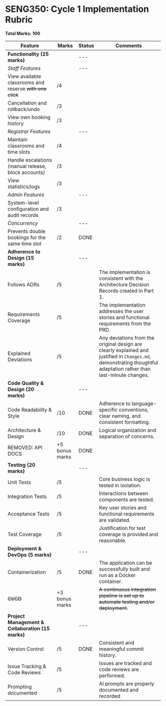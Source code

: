 # SENG350: Cycle 1 Implementation Rubric

**Total Marks: 100**

| Feature                                                  | Marks          | Status | Comments                                                                                                                                                          |
|----------------------------------------------------------|----------------|--------|-------------------------------------------------------------------------------------------------------------------------------------------------------------------|
| **Functionality (25 marks)**                             |                | ---    |                                                                                                                                                                   |
| *Staff Features*                                         |                | ---    |                                                                                                                                                                   |
| View available classrooms and reserve ~~with one click~~ | /4             |        |                                                                                                                                                                   |
| Cancellation and rollback/undo                           | /3             |        |                                                                                                                                                                   |
| View own booking history                                 | /3             |        |                                                                                                                                                                   |
| *Registrar Features*                                     |                | ---    |                                                                                                                                                                   |
| Maintain classrooms and time slots                       | /4             |        |                                                                                                                                                                   |
| Handle escalations (manual release, block accounts)      | /3             |        |                                                                                                                                                                   |
| View statistics/logs                                     | /3             |        |                                                                                                                                                                   |
| *Admin Features*                                         |                | ---    |                                                                                                                                                                   |
| System-level configuration and audit records             | /3             |        |                                                                                                                                                                   |
| *Concurrency*                                            |                | ---    |                                                                                                                                                                   |
| Prevents double bookings for the same time slot          | /2             | DONE   |                                                                                                                                                                   |
| **Adherence to Design (15 marks)**                       |                | ---    |                                                                                                                                                                   |
| Follows ADRs                                             | /5             |        | The implementation is consistent with the Architecture Decision Records created in Part 1.                                                                        |
| Requirements Coverage                                    | /5             |        | The implementation addresses the user stories and functional requirements from the PRD.                                                                           |
| Explained Deviations                                     | /5             |        | Any deviations from the original design are clearly explained and justified in `Changes.md`, demonstrating thoughtful adaptation rather than last-minute changes. |
| **Code Quality & Design (20 marks)**                     |                | ---    |                                                                                                                                                                   |
| Code Readability & Style                                 | /10            | DONE   | Adherence to language-specific conventions, clear naming, and consistent formatting.                                                                              |
| Architecture & Design                                    | /10            | DONE   | Logical organization and separation of concerns.                                                                                                                  |
| REMOVED: API DOCS                                        | +5 bonus marks | DONE   |                                                                                                                                                                   |
| **Testing (20 marks)**                                   |                | ---       |                                                                                                                                                                   |
| Unit Tests                                               | /5             |        | Core business logic is tested in isolation.                                                                                                                       |
| Integration Tests                                        | /5             |        | Interactions between components are tested.                                                                                                                       |
| Acceptance Tests                                         | /5             |        | Key user stories and functional requirements are validated.                                                                                                       |
| Test Coverage                                            | /5             |        | Justification for test coverage is provided and reasonable.                                                                                                       |
| **Deployment & DevOps (5 marks)**                        |                | ---    |                                                                                                                                                                   |
| Containerization                                         | /5             | DONE   | The application can be successfully built and run as a Docker container.                                                                                          |
| ~~CI/CD~~                                                | +3 bonus marks |        | ~~A continuous integration pipeline is set up to automate testing and/or deployment.~~                                                                            |
| **Project Management & Collaboration (15 marks)**        |                | ---    |                                                                                                                                                                   |
| Version Control                                          | /5             | DONE   | Consistent and meaningful commit history.                                                                                                                         |
| Issue Tracking & Code Reviews                            | /5             |        | Issues are tracked and code reviews are performed.                                                                                                                |
| Prompting documented                                     | /5             |        | AI prompts are properly documented and recorded                                                                                                                   |
